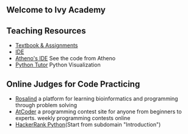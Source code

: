 ## Welcome to Ivy Academy

## Teaching Resources
- [Textbook & Assignments](http://runestone.academy/)
- [IDE](https://ide.cs50.io/)
- [Atheno's IDE](https://ide.cs50.io/XiChenn/ide) See the code from Atheno
- [Python Tutor](http://pythontutor.com/visualize.html#mode=edit) Python Visualization
## Online Judges for Code Practicing
- [Rosalind](http://rosalind.info/problems/list-view/) a platform for learning bioinformatics and programming through problem solving
- [AtCoder](https://atcoder.jp/)  a programming contest site for anyone from beginners to experts.  weekly programming contests online
- [HackerRank Python](https://www.hackerrank.com/domains/python?badge_type=python)(Start from subdomain "Introduction")

